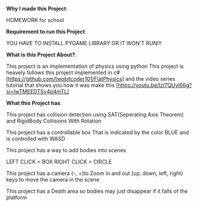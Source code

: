 **Why I made this Project**:

HOMEWORK for school

**Requirement to run this Project**:

YOU HAVE TO INSTALL PYGAME LIBRARY OR IT WON'T RUN!!!

**What is this Project About?**:

This project is an implementation of physics using python
This project is heavely follows this project implemented in c# [https://github.com/twobitcoder101/FlatPhysics] 
and the video series tutorial that shows you how it was make this [https://youtu.be/lzI7QUyl66g?si=IwTMEEDTSy4p4mTL]

**What this Project has**:

This project has collision detection using SAT(Seperating Axis Theorem) and RigidBody Collisions With Rotation

This project has a controllable box That is indicated by the color BLUE and is controlled with WASD

This project has a way to add bodies into scenes 

  LEFT CLICK = BOX
  RIGHT CLICK = CIRCLE  
  
This project has a camera (-, +)to Zoom in and out (up, down, left, right) keys to move the camera in the scene

This project has a Death area so bodies may just disappear if it falls of the platform


